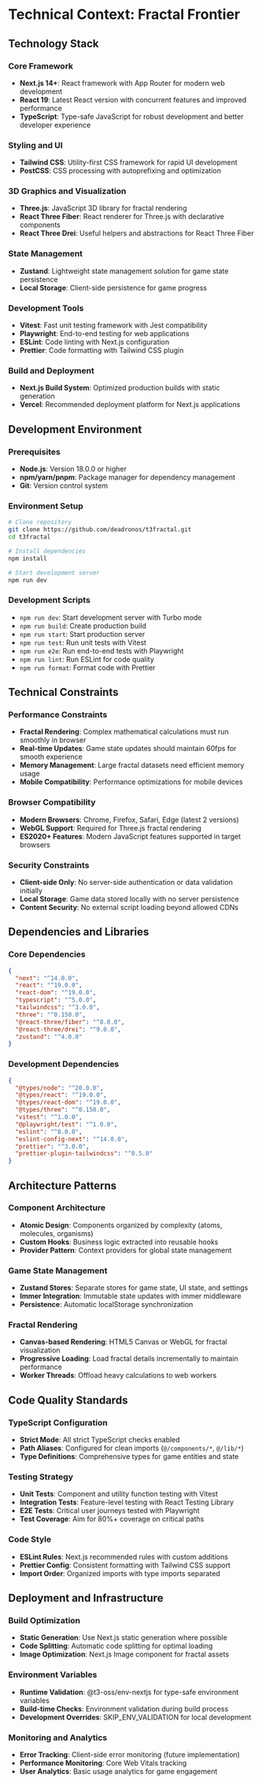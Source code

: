 # Technical Context: Fractal Frontier

## Technology Stack

### Core Framework

- **Next.js 14+**: React framework with App Router for modern web development
- **React 19**: Latest React version with concurrent features and improved performance
- **TypeScript**: Type-safe JavaScript for robust development and better developer experience

### Styling and UI

- **Tailwind CSS**: Utility-first CSS framework for rapid UI development
- **PostCSS**: CSS processing with autoprefixing and optimization

### 3D Graphics and Visualization

- **Three.js**: JavaScript 3D library for fractal rendering
- **React Three Fiber**: React renderer for Three.js with declarative components
- **React Three Drei**: Useful helpers and abstractions for React Three Fiber

### State Management

- **Zustand**: Lightweight state management solution for game state persistence
- **Local Storage**: Client-side persistence for game progress

### Development Tools

- **Vitest**: Fast unit testing framework with Jest compatibility
- **Playwright**: End-to-end testing for web applications
- **ESLint**: Code linting with Next.js configuration
- **Prettier**: Code formatting with Tailwind CSS plugin

### Build and Deployment

- **Next.js Build System**: Optimized production builds with static generation
- **Vercel**: Recommended deployment platform for Next.js applications

## Development Environment

### Prerequisites

- **Node.js**: Version 18.0.0 or higher
- **npm/yarn/pnpm**: Package manager for dependency management
- **Git**: Version control system

### Environment Setup

```bash
# Clone repository
git clone https://github.com/deadronos/t3fractal.git
cd t3fractal

# Install dependencies
npm install

# Start development server
npm run dev
```

### Development Scripts

- `npm run dev`: Start development server with Turbo mode
- `npm run build`: Create production build
- `npm run start`: Start production server
- `npm run test`: Run unit tests with Vitest
- `npm run e2e`: Run end-to-end tests with Playwright
- `npm run lint`: Run ESLint for code quality
- `npm run format`: Format code with Prettier

## Technical Constraints

### Performance Constraints

- **Fractal Rendering**: Complex mathematical calculations must run smoothly in browser
- **Real-time Updates**: Game state updates should maintain 60fps for smooth experience
- **Memory Management**: Large fractal datasets need efficient memory usage
- **Mobile Compatibility**: Performance optimizations for mobile devices

### Browser Compatibility

- **Modern Browsers**: Chrome, Firefox, Safari, Edge (latest 2 versions)
- **WebGL Support**: Required for Three.js fractal rendering
- **ES2020+ Features**: Modern JavaScript features supported in target browsers

### Security Constraints

- **Client-side Only**: No server-side authentication or data validation initially
- **Local Storage**: Game data stored locally with no server persistence
- **Content Security**: No external script loading beyond allowed CDNs

## Dependencies and Libraries

### Core Dependencies

```json
{
  "next": "^14.0.0",
  "react": "^19.0.0",
  "react-dom": "^19.0.0",
  "typescript": "^5.0.0",
  "tailwindcss": "^3.0.0",
  "three": "^0.150.0",
  "@react-three/fiber": "^8.0.0",
  "@react-three/drei": "^9.0.0",
  "zustand": "^4.0.0"
}
```

### Development Dependencies

```json
{
  "@types/node": "^20.0.0",
  "@types/react": "^19.0.0",
  "@types/react-dom": "^19.0.0",
  "@types/three": "^0.150.0",
  "vitest": "^1.0.0",
  "@playwright/test": "^1.0.0",
  "eslint": "^8.0.0",
  "eslint-config-next": "^14.0.0",
  "prettier": "^3.0.0",
  "prettier-plugin-tailwindcss": "^0.5.0"
}
```

## Architecture Patterns

### Component Architecture

- **Atomic Design**: Components organized by complexity (atoms, molecules, organisms)
- **Custom Hooks**: Business logic extracted into reusable hooks
- **Provider Pattern**: Context providers for global state management

### Game State Management

- **Zustand Stores**: Separate stores for game state, UI state, and settings
- **Immer Integration**: Immutable state updates with immer middleware
- **Persistence**: Automatic localStorage synchronization

### Fractal Rendering

- **Canvas-based Rendering**: HTML5 Canvas or WebGL for fractal visualization
- **Progressive Loading**: Load fractal details incrementally to maintain performance
- **Worker Threads**: Offload heavy calculations to web workers

## Code Quality Standards

### TypeScript Configuration

- **Strict Mode**: All strict TypeScript checks enabled
- **Path Aliases**: Configured for clean imports (`@/components/*`, `@/lib/*`)
- **Type Definitions**: Comprehensive types for game entities and state

### Testing Strategy

- **Unit Tests**: Component and utility function testing with Vitest
- **Integration Tests**: Feature-level testing with React Testing Library
- **E2E Tests**: Critical user journeys tested with Playwright
- **Test Coverage**: Aim for 80%+ coverage on critical paths

### Code Style

- **ESLint Rules**: Next.js recommended rules with custom additions
- **Prettier Config**: Consistent formatting with Tailwind CSS support
- **Import Order**: Organized imports with type imports separated

## Deployment and Infrastructure

### Build Optimization

- **Static Generation**: Use Next.js static generation where possible
- **Code Splitting**: Automatic code splitting for optimal loading
- **Image Optimization**: Next.js Image component for fractal assets

### Environment Variables

- **Runtime Validation**: @t3-oss/env-nextjs for type-safe environment variables
- **Build-time Checks**: Environment validation during build process
- **Development Overrides**: SKIP_ENV_VALIDATION for local development

### Monitoring and Analytics

- **Error Tracking**: Client-side error monitoring (future implementation)
- **Performance Monitoring**: Core Web Vitals tracking
- **User Analytics**: Basic usage analytics for game engagement
